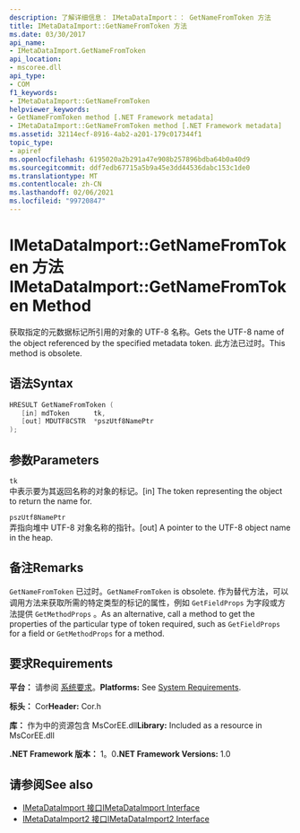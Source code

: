 ```yaml
---
description: 了解详细信息： IMetaDataImport：： GetNameFromToken 方法
title: IMetaDataImport::GetNameFromToken 方法
ms.date: 03/30/2017
api_name:
- IMetaDataImport.GetNameFromToken
api_location:
- mscoree.dll
api_type:
- COM
f1_keywords:
- IMetaDataImport::GetNameFromToken
helpviewer_keywords:
- GetNameFromToken method [.NET Framework metadata]
- IMetaDataImport::GetNameFromToken method [.NET Framework metadata]
ms.assetid: 32114ecf-8916-4ab2-a201-179c017344f1
topic_type:
- apiref
ms.openlocfilehash: 6195020a2b291a47e908b257896bdba64b0a40d9
ms.sourcegitcommit: ddf7edb67715a5b9a45e3dd44536dabc153c1de0
ms.translationtype: MT
ms.contentlocale: zh-CN
ms.lasthandoff: 02/06/2021
ms.locfileid: "99720847"
---
```

# <a name="imetadataimportgetnamefromtoken-method"></a><span data-ttu-id="28db3-103">IMetaDataImport::GetNameFromToken 方法</span><span class="sxs-lookup"><span data-stu-id="28db3-103">IMetaDataImport::GetNameFromToken Method</span></span>

<span data-ttu-id="28db3-104">获取指定的元数据标记所引用的对象的 UTF-8 名称。</span><span class="sxs-lookup"><span data-stu-id="28db3-104">Gets the UTF-8 name of the object referenced by the specified metadata token.</span></span> <span data-ttu-id="28db3-105">此方法已过时。</span><span class="sxs-lookup"><span data-stu-id="28db3-105">This method is obsolete.</span></span>  
  
## <a name="syntax"></a><span data-ttu-id="28db3-106">语法</span><span class="sxs-lookup"><span data-stu-id="28db3-106">Syntax</span></span>  
  
```cpp  
HRESULT GetNameFromToken (  
   [in] mdToken      tk,  
   [out] MDUTF8CSTR  *pszUtf8NamePtr  
);  
```  
  
## <a name="parameters"></a><span data-ttu-id="28db3-107">参数</span><span class="sxs-lookup"><span data-stu-id="28db3-107">Parameters</span></span>  

 `tk`  
 <span data-ttu-id="28db3-108">中表示要为其返回名称的对象的标记。</span><span class="sxs-lookup"><span data-stu-id="28db3-108">[in] The token representing the object to return the name for.</span></span>  
  
 `pszUtf8NamePtr`  
 <span data-ttu-id="28db3-109">弄指向堆中 UTF-8 对象名称的指针。</span><span class="sxs-lookup"><span data-stu-id="28db3-109">[out] A pointer to the UTF-8 object name in the heap.</span></span>  
  
## <a name="remarks"></a><span data-ttu-id="28db3-110">备注</span><span class="sxs-lookup"><span data-stu-id="28db3-110">Remarks</span></span>  

 <span data-ttu-id="28db3-111">`GetNameFromToken` 已过时。</span><span class="sxs-lookup"><span data-stu-id="28db3-111">`GetNameFromToken` is obsolete.</span></span> <span data-ttu-id="28db3-112">作为替代方法，可以调用方法来获取所需的特定类型的标记的属性，例如 `GetFieldProps` 为字段或方法提供 `GetMethodProps` 。</span><span class="sxs-lookup"><span data-stu-id="28db3-112">As an alternative, call a method to get the properties of the particular type of token required, such as `GetFieldProps` for a field or `GetMethodProps` for a method.</span></span>  
  
## <a name="requirements"></a><span data-ttu-id="28db3-113">要求</span><span class="sxs-lookup"><span data-stu-id="28db3-113">Requirements</span></span>  

 <span data-ttu-id="28db3-114">**平台：** 请参阅 [系统要求](../../get-started/system-requirements.md)。</span><span class="sxs-lookup"><span data-stu-id="28db3-114">**Platforms:** See [System Requirements](../../get-started/system-requirements.md).</span></span>  
  
 <span data-ttu-id="28db3-115">**标头：** Cor</span><span class="sxs-lookup"><span data-stu-id="28db3-115">**Header:** Cor.h</span></span>  
  
 <span data-ttu-id="28db3-116">**库：** 作为中的资源包含 MsCorEE.dll</span><span class="sxs-lookup"><span data-stu-id="28db3-116">**Library:** Included as a resource in MsCorEE.dll</span></span>  
  
 <span data-ttu-id="28db3-117">**.NET Framework 版本：** 1。0</span><span class="sxs-lookup"><span data-stu-id="28db3-117">**.NET Framework Versions:** 1.0</span></span>  
  
## <a name="see-also"></a><span data-ttu-id="28db3-118">请参阅</span><span class="sxs-lookup"><span data-stu-id="28db3-118">See also</span></span>

- [<span data-ttu-id="28db3-119">IMetaDataImport 接口</span><span class="sxs-lookup"><span data-stu-id="28db3-119">IMetaDataImport Interface</span></span>](imetadataimport-interface.md)
- [<span data-ttu-id="28db3-120">IMetaDataImport2 接口</span><span class="sxs-lookup"><span data-stu-id="28db3-120">IMetaDataImport2 Interface</span></span>](imetadataimport2-interface.md)
